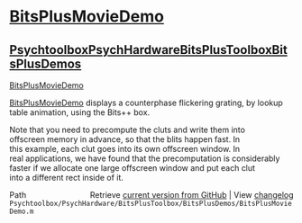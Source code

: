 # [BitsPlusMovieDemo](BitsPlusMovieDemo)
## [Psychtoolbox](Psychtoolbox)[PsychHardware](PsychHardware)[BitsPlusToolbox](BitsPlusToolbox)[BitsPlusDemos](BitsPlusDemos)

[BitsPlusMovieDemo](BitsPlusMovieDemo)  
  
[BitsPlusMovieDemo](BitsPlusMovieDemo) displays a counterphase flickering grating, by lookup  
table animation, using the Bits++ box.  
  
Note that you need to precompute the cluts and write them into  
offscreen memory in advance, so that the blits happen fast.  In  
this example, each clut goes into its own offscreen window.  In  
real applications, we have found that the precomputation is considerably  
faster if we allocate one large offscreen window and put each clut  
into a different rect inside of it.  




<div class="code_header" style="text-align:right;">
  <span style="float:left;">Path&nbsp;&nbsp;</span> <span class="counter">Retrieve <a href=
  "https://raw.github.com/Psychtoolbox-3/Psychtoolbox-3/beta/Psychtoolbox/PsychHardware/BitsPlusToolbox/BitsPlusDemos/BitsPlusMovieDemo.m">current version from GitHub</a> | View <a href=
  "https://github.com/Psychtoolbox-3/Psychtoolbox-3/commits/beta/Psychtoolbox/PsychHardware/BitsPlusToolbox/BitsPlusDemos/BitsPlusMovieDemo.m">changelog</a></span>
</div>
<div class="code">
  <code>Psychtoolbox/PsychHardware/BitsPlusToolbox/BitsPlusDemos/BitsPlusMovieDemo.m</code>
</div>

